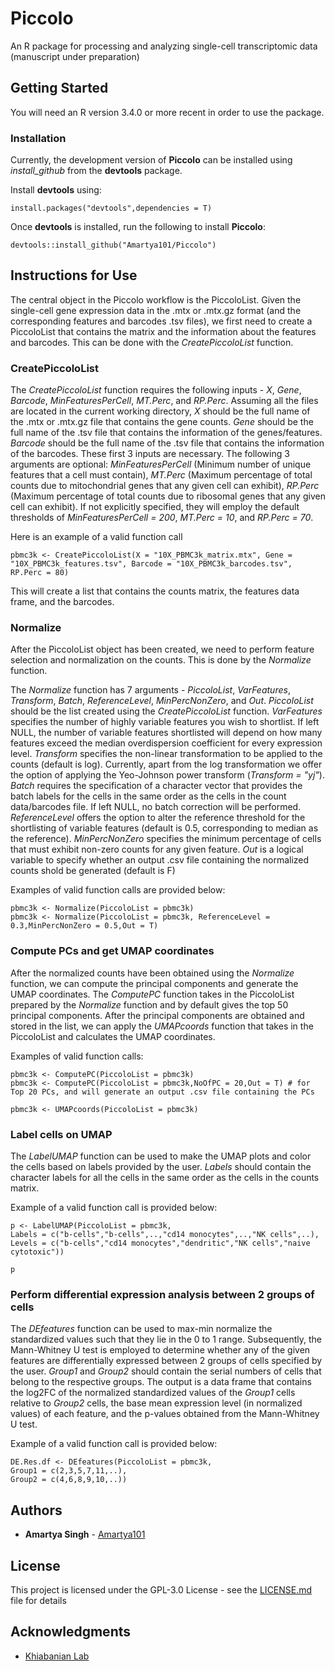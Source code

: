 # Piccolo
An R package for processing and analyzing single-cell transcriptomic data (manuscript under preparation)

## Getting Started

You will need an R version 3.4.0 or more recent in order to use the package.

### Installation

Currently, the development version of **Piccolo** can be installed using *install_github* from the **devtools** package.

Install **devtools** using:
```
install.packages("devtools",dependencies = T)
```
Once **devtools** is installed, run the following to install **Piccolo**:
```
devtools::install_github("Amartya101/Piccolo")
```
## Instructions for Use

The central object in the Piccolo workflow is the PiccoloList. Given the single-cell gene expression data in the .mtx or .mtx.gz format (and the corresponding features and barcodes .tsv files), we first need to create a PiccoloList that contains the matrix and the information about the features and barcodes. This can be done with the *CreatePiccoloList* function.

### CreatePiccoloList
The *CreatePiccoloList* function requires the following inputs - *X*, *Gene*, *Barcode*, *MinFeaturesPerCell*, *MT.Perc*, and *RP.Perc*. Assuming all the files are located in the current working directory, *X* should be the full name of the .mtx or .mtx.gz file that contains the gene counts. *Gene* should be the full name of the .tsv file that contains the information of the genes/features. *Barcode* should be the full name of the .tsv file that contains the information of the barcodes. These first 3 inputs are necessary. The following 3 arguments are optional: *MinFeaturesPerCell* (Minimum number of unique features that a cell must contain), *MT.Perc* (Maximum percentage of total counts due to mitochondrial genes that any given cell can exhibit), *RP.Perc* (Maximum percentage of total counts due to ribosomal genes that any given cell can exhibit). If not explicitly specified, they will employ the default thresholds of *MinFeaturesPerCell = 200*, *MT.Perc = 10*, and *RP.Perc = 70*. 

Here is an example of a valid function call

```
pbmc3k <- CreatePiccoloList(X = "10X_PBMC3k_matrix.mtx", Gene = "10X_PBMC3k_features.tsv", Barcode = "10X_PBMC3k_barcodes.tsv", RP.Perc = 80)
```
This will create a list that contains the counts matrix, the features data frame, and the barcodes.

### Normalize

After the PiccoloList object has been created, we need to perform feature selection and normalization on the counts. This is done by the *Normalize* function.

The *Normalize* function has 7 arguments - *PiccoloList*, *VarFeatures*, *Transform*, *Batch*, *ReferenceLevel*, *MinPercNonZero*, and *Out*. *PiccoloList* should be the list created using the *CreatePiccoloList* function. *VarFeatures* specifies the number of highly variable features you wish to shortlist. If left NULL, the number of variable features shortlisted will depend on how many features exceed the median overdispersion coefficient for every expression level. *Transform* specifies the non-linear transformation to be applied to the counts (default is log). Currently, apart from the log transformation we offer the option of applying the Yeo-Johnson power transform (*Transform = "yj"*). *Batch* requires the specification of a character vector that provides the batch labels for the cells in the same order as the cells in the count data/barcodes file. If left NULL, no batch correction will be performed. *ReferenceLevel* offers the option to alter the reference threshold for the shortlisting of variable features (default is 0.5, corresponding to median as the reference). *MinPercNonZero* specifies the minimum percentage of cells that must exhibit non-zero counts for any given feature. *Out* is a logical variable to specify whether an output .csv file containing the normalized counts shold be generated (default is F) 

Examples of valid function calls are provided below:
```
pbmc3k <- Normalize(PiccoloList = pbmc3k)
pbmc3k <- Normalize(PiccoloList = pbmc3k, ReferenceLevel = 0.3,MinPercNonZero = 0.5,Out = T)
```

### Compute PCs and get UMAP coordinates

After the normalized counts have been obtained using the *Normalize* function, we can compute the principal components and generate the UMAP coordinates. The *ComputePC* function takes in the PiccoloList prepared by the *Normalize* function and by default gives the top 50 principal components. After the principal components are obtained and stored in the list, we can apply the *UMAPcoords* function that takes in the PiccoloList and calculates the UMAP coordinates. 

Examples of valid function calls:
```
pbmc3k <- ComputePC(PiccoloList = pbmc3k)
pbmc3k <- ComputePC(PiccoloList = pbmc3k,NoOfPC = 20,Out = T) # for Top 20 PCs, and will generate an output .csv file containing the PCs

pbmc3k <- UMAPcoords(PiccoloList = pbmc3k)
```

### Label cells on UMAP
The *LabelUMAP* function can be used to make the UMAP plots and color the cells based on labels provided by the user. *Labels* should contain the character labels for all the cells in the same order as the cells in the counts matrix.

Example of a valid function call is provided below:
```
p <- LabelUMAP(PiccoloList = pbmc3k,
Labels = c("b-cells","b-cells",..,"cd14 monocytes",..,"NK cells",..),
Levels = c("b-cells","cd14 monocytes","dendritic","NK cells","naive cytotoxic"))

p
```
### Perform differential expression analysis between 2 groups of cells
The *DEfeatures* function can be used to max-min normalize the standardized values such that they lie in the 0 to 1 range. Subsequently, the Mann-Whitney U test is employed to determine whether any of the given features are differentially expressed between 2 groups of cells specified by the user. *Group1* and *Group2* should contain the serial numbers of cells that belong to the respective groups. The output is a data frame that contains the log2FC of the normalized standardized values of the *Group1* cells relative to *Group2* cells, the base mean expression level (in normalized values) of each feature, and the p-values obtained from the Mann-Whitney U test.

Example of a valid function call is provided below:
```
DE.Res.df <- DEfeatures(PiccoloList = pbmc3k,
Group1 = c(2,3,5,7,11,..),
Group2 = c(4,6,8,9,10,..))
```

## Authors

* **Amartya Singh** - [Amartya101](https://github.com/Amartya101/)

## License

This project is licensed under the GPL-3.0 License - see the [LICENSE.md](LICENSE.md) file for details

## Acknowledgments
* [Khiabanian Lab](https://khiabanian-lab.org)

